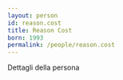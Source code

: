 ```yaml
---
layout: person
id: reason.cost
title: Reason Cost
born: 1993
permalink: /people/reason.cost
---
```


Dettagli della persona 